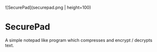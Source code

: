 ![SecurePad](securepad.png | height=100)
# SecurePad
A simple notepad like program which compresses and encrypt / decrypts text. 
